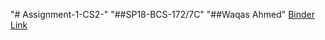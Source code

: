 "# Assignment-1-CS2-" 
"##SP18-BCS-172/7C"
"##Waqas Ahmed"
[Binder Link](https://mybinder.org/v2/gh/WaqasE/Assignment-1-CS2-/38ff4b9fbd8cbf793535448121c3686ba20ad3a8)
